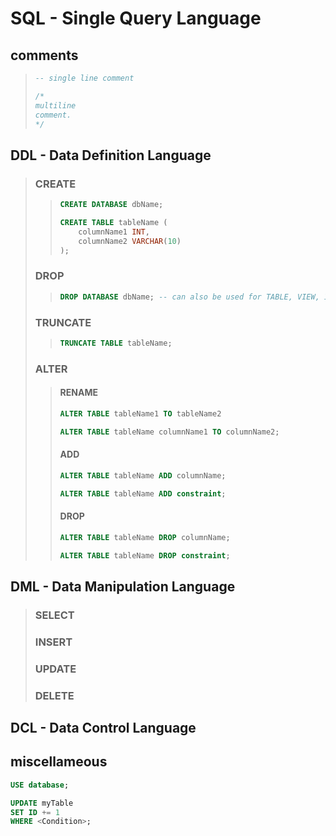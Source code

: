 <!-- 
https://www.freecodecamp.org/news/learn-sql-in-10-minutes/
https://www.sqltutorial.org/sql-cheat-sheet/
https://www.programiz.com/sql/data-types
https://www.scaler.com/topics/ddl-dml-dcl/
 -->
 
# SQL - Single Query Language

## comments
> ```sql
> -- single line comment
> ```
> ```sql
> /*
> multiline 
> comment.
> */
> ```

## DDL - Data Definition Language

> ### CREATE
>> ```sql
>> CREATE DATABASE dbName;
>> ```
>> ```sql
>> CREATE TABLE tableName (
>>     columnName1 INT,
>>     columnName2 VARCHAR(10)
>> );
>> ```
>
> ### DROP
>> ```sql
>> DROP DATABASE dbName; -- can also be used for TABLE, VIEW, INDEX and TRIGGER
>> ```
>
> ### TRUNCATE
>> ```sql
>> TRUNCATE TABLE tableName;
>> ```
>
> ### ALTER
> 
>> #### RENAME
>> ```sql
>> ALTER TABLE tableName1 TO tableName2
>> ```
>> ```sql
>> ALTER TABLE tableName columnName1 TO columnName2;
>> ```
>> 
>> #### ADD
>> ```sql
>> ALTER TABLE tableName ADD columnName;
>> ```
>> ```sql
>> ALTER TABLE tableName ADD constraint;
>> ```
>> 
>> #### DROP
>> ```sql
>> ALTER TABLE tableName DROP columnName;
>> ```
>> ```sql
>> ALTER TABLE tableName DROP constraint;
>> ```

## DML - Data Manipulation Language
> ### SELECT
> ### INSERT
> ### UPDATE
> ### DELETE

## DCL - Data Control Language

## miscellameous
```sql
USE database;

UPDATE myTable
SET ID += 1
WHERE <Condition>;
```
